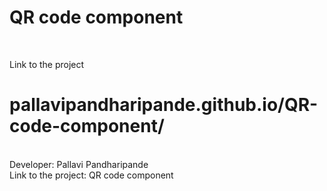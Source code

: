 # QR code component
<br>

Link to the project
# pallavipandharipande.github.io/QR-code-component/
<br>
Developer: Pallavi Pandharipande
<br>
Link to the project: 
QR code component
